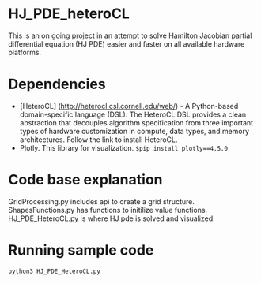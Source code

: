 # HJ_PDE_heteroCL
This is an on going project in an attempt to solve Hamilton Jacobian partial differential equation (HJ PDE) easier and faster on all available hardware platforms.

# Dependencies
* [HeteroCL] (http://heterocl.csl.cornell.edu/web/) - A Python-based domain-specific language (DSL). The HeteroCL DSL provides a clean abstraction that decouples algorithm specification from three important types of hardware customization in compute, data types, and memory architectures. Follow the link to install HeteroCL.
*  Plotly. This library for visualization. ``` $pip install plotly==4.5.0 ```

# Code base explanation
GridProcessing.py includes api to create a grid structure. ShapesFunctions.py has functions to initilize value functions. HJ_PDE_HeteroCL.py is where HJ pde is solved and visualized.

# Running sample code
``` python3 HJ_PDE_HeteroCL.py ```
